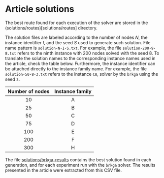 # Article solutions

The best route found for each execution of the solver are stored in the (solutions/routes)[solutions/routes] directory.

The solution files are labeled according to the number of nodes _N_, the instance identifier _I_, and the seed _S_ used to generate such solution.
File name pattern is `solution-N-I-S.txt`. For example, the file `solution-200-9-8.txt` refers to the ninth instance with 200 nodes solved with the seed 8. To translate the solution names to the corresponding instance names used in the article, check the table below. Furthermore, the instance identifier can be attached directly to the instance family name. For example, the file `solution-50-8-3.txt` refers to the instance `C8`, solver by the `brkga` using the seed `3`.

| Number of nodes | Instance family |
|:---------------:|:---------------:|
|        10       |        A        |
|        25       |        B        |
|        50       |        C        |
|        75       |        D        |
|       100       |        E        |
|       200       |        F        |
|       300       |        H        |

The file [solutions/brkga-results](solutions/brkga-results.zip) contains the best solution found in each generation, and for each experiment run with the `brkga` solver. The results presented in the article were extracted from this CSV file.
